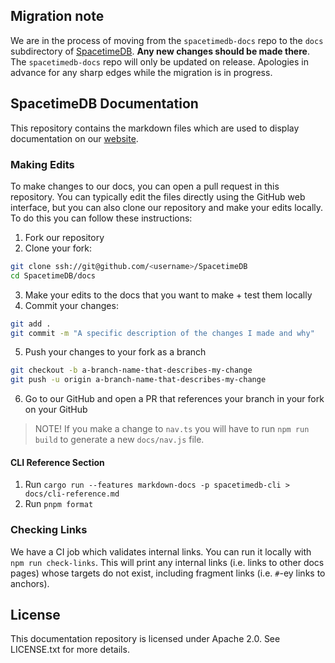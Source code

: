 ## Migration note
We are in the process of moving from the `spacetimedb-docs` repo to the `docs` subdirectory of [SpacetimeDB](https://github.com/clockworklabs/SpacetimeDB). **Any new changes should be made there**. The `spacetimedb-docs` repo will only be updated on release. Apologies in advance for any sharp edges while the migration is in progress.

## SpacetimeDB Documentation

This repository contains the markdown files which are used to display documentation on our [website](https://spacetimedb.com/docs).

### Making Edits

To make changes to our docs, you can open a pull request in this repository. You can typically edit the files directly using the GitHub web interface, but you can also clone our repository and make your edits locally. To do this you can follow these instructions:

1. Fork our repository
2. Clone your fork:

```bash
git clone ssh://git@github.com/<username>/SpacetimeDB
cd SpacetimeDB/docs
```

3. Make your edits to the docs that you want to make + test them locally
4. Commit your changes:

```bash
git add .
git commit -m "A specific description of the changes I made and why"
```

5. Push your changes to your fork as a branch

```bash
git checkout -b a-branch-name-that-describes-my-change
git push -u origin a-branch-name-that-describes-my-change
```

6. Go to our GitHub and open a PR that references your branch in your fork on your GitHub

> NOTE! If you make a change to `nav.ts` you will have to run `npm run build` to generate a new `docs/nav.js` file.

#### CLI Reference Section
1. Run `cargo run --features markdown-docs -p spacetimedb-cli > docs/cli-reference.md`
2. Run `pnpm format`

### Checking Links

We have a CI job which validates internal links. You can run it locally with `npm run check-links`. This will print any internal links (i.e. links to other docs pages) whose targets do not exist, including fragment links (i.e. `#`-ey links to anchors).

## License

This documentation repository is licensed under Apache 2.0. See LICENSE.txt for more details.
